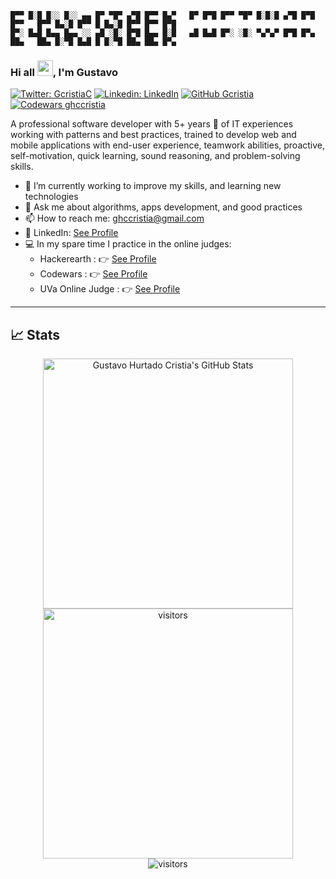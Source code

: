 
    █▀▀ █░█ █░░ █░░ ▄▄ █▀ ▀█▀ ▄▀█ █▀▀ █▄▀   █▀ █▀█ █▀▀ ▀█▀ █░█░█ ▄▀█ █▀█ █▀▀   █▀▀ █▄░█ █▀▀ █ █▄░█ █▀▀ █▀▀ █▀█
    █▀░ █▄█ █▄▄ █▄▄ ░░ ▄█ ░█░ █▀█ █▄▄ █░█   ▄█ █▄█ █▀░ ░█░ ▀▄▀▄▀ █▀█ █▀▄ ██▄   ██▄ █░▀█ █▄█ █ █░▀█ ██▄ ██▄ █▀▄
###  Hi all <img src="https://media.giphy.com/media/hvRJCLFzcasrR4ia7z/giphy.gif" width="25px">, I'm Gustavo
[![Twitter: GcristiaC](https://img.shields.io/twitter/follow/GcristiaC?style=social)](https://twitter.com/GcristiaC)
[![Linkedin: LinkedIn](https://img.shields.io/badge/-LinkedIn-blue?style=flat-square&logo=Linkedin&logoColor=white&link=https://www.linkedin.com/in/gustavo-hurtado-cristia/)](https://www.linkedin.com/in/gustavo-hurtado-cristia/)
[![GitHub Gcristia](https://img.shields.io/github/followers/gcristia?label=follow&style=social)](https://github.com/gcristia)
[![Codewars ghccristia](https://www.codewars.com/users/ghccristia/badges/micro)](https://www.codewars.com/users/ghccristia) 
<br>

A professional software developer with 5+ years 🚀 of IT experiences working with patterns and best practices, trained 
to develop web and mobile applications with end-user experience, teamwork abilities, proactive, self-motivation, quick 
learning, sound reasoning, and problem-solving skills.

- 🔭 I’m currently working to improve my skills, and learning new technologies
- 💬 Ask me about algorithms, apps development, and good practices
- 📫 How to reach me: ghccristia@gmail.com
- 💼 LinkedIn: [See Profile](https://www.linkedin.com/in/gustavo-hurtado-cristia/ "LinkedIn") 
- 💻 In my spare time I practice in the online judges:
  * Hackerearth : 👉 [See Profile](https://www.hackerearth.com/@ghccristia)
  * Codewars : 👉 [See Profile](https://www.codewars.com/users/ghccristia)
  * UVa Online Judge : 👉 [See Profile](https://uhunt.onlinejudge.org/id/1210764)

---

## 📈 Stats

<div align="center">
<img src="https://github-readme-stats.vercel.app/api?username=gcristia&show_icons=true&hide_border=true" alt="Gustavo Hurtado Cristia's GitHub Stats" width="400">
<img src="http://github-readme-streak-stats.herokuapp.com?user=gcristia" alt="visitors" width="400"> 

</div>

<div align="center">
<img src="https://visitor-badge.laobi.icu/badge?page_id=gcristia.gcristia" alt="visitors">
</div>
 
 

 

<!--
<img src="https://media.giphy.com/media/LnQjpWaON8nhr21vNW/giphy.gif" width="60"> <em><b>I love connecting with different people</b> so if you want to say <b>hi, I'll be happy to meet you more!</b> 😊</em>

**gcristia/gcristia** is a ✨ _special_ ✨ repository because its `README.md` (this file) appears on your GitHub profile.

Here are some ideas to get you started:

- 🔭 I’m currently working on ...
- 🌱 I’m currently learning ...
- 👯 I’m looking to collaborate on ...
- 🤔 I’m looking for help with ...
- 💬 Ask me about ...
- 📫 How to reach me: ...
- 😄 Pronouns: ...
- ⚡ Fun fact: ...
- 🎨 Porfolio: [direction](https://direction/ "Portfolio")
-->
